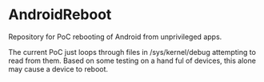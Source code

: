 AndroidReboot
=============

Repository for PoC rebooting of Android from unprivileged apps.

The current PoC just loops through files in /sys/kernel/debug attempting to read
from them. Based on some testing on a hand ful of devices, this alone may cause
a device to reboot.
